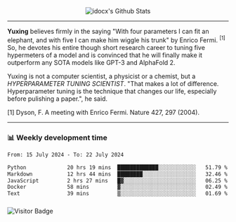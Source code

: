 <div align="center">
    <img align="center" src="https://github-readme-stats.vercel.app/api?username=idocx&show_icons=true&count_private=true&hide_border=true" alt="idocx's Github Stats"></img>
</div>

---

**Yuxing** believes firmly in the saying "With four parameters I can fit an elephant, and with five I can make him wiggle his trunk" by Enrico Fermi. <sup>[1]</sup> So, he devotes his entire though short research career to tuning five hypermeters of a model and is convinced that he will finally make it outperform any SOTA models like GPT-3 and AlphaFold 2.

Yuxing is not a computer scientist, a physicist or a chemist, but a *HYPERPARAMETER TUNING SCIENTIST*. "That makes a lot of difference. Hyperparameter tuning is the technique that changes our life, especially before pulishing a paper.", he said.

[1] Dyson, F. A meeting with Enrico Fermi. Nature 427, 297 (2004).


---

### 📊 Weekly development time
<!--START_SECTION:waka-->

```txt
From: 15 July 2024 - To: 22 July 2024

Python             20 hrs 19 mins  █████████████░░░░░░░░░░░░   51.79 %
Markdown           12 hrs 44 mins  ████████░░░░░░░░░░░░░░░░░   32.46 %
JavaScript         2 hrs 27 mins   █▓░░░░░░░░░░░░░░░░░░░░░░░   06.25 %
Docker             58 mins         ▓░░░░░░░░░░░░░░░░░░░░░░░░   02.49 %
Text               39 mins         ▒░░░░░░░░░░░░░░░░░░░░░░░░   01.69 %
```

<!--END_SECTION:waka-->

### 

![Visitor Badge](https://visitor-badge.laobi.icu/badge?page_id=idocx.idocx)
